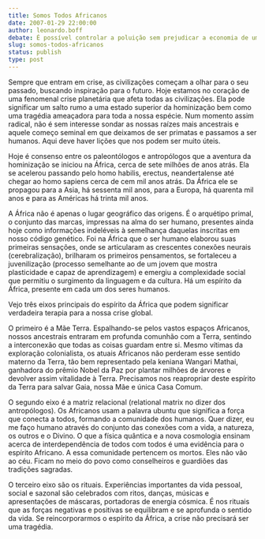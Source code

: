 ```yaml
---
title: Somos Todos Africanos
date: 2007-01-29 22:00:00
author: leonardo.boff
debate: É possível controlar a poluição sem prejudicar a economia de um país?
slug: somos-todos-africanos
status: publish 
type: post
---
```


Sempre que entram em crise, as civilizações começam a olhar para o seu passado, buscando inspiração para o futuro. Hoje estamos no coração de uma fenomenal crise planetária que afeta todas as civilizações. Ela pode significar um salto rumo a uma estado superior da hominização bem como uma tragédia ameaçadora para toda a nossa espécie. Num momento assim radical, não é sem interesse sondar as nossas raízes mais ancestrais e aquele começo seminal em que deixamos de ser primatas e passamos a ser humanos. Aqui deve haver lições que nos podem ser muito úteis.   

  

 Hoje é consenso entre os paleontólogos e antropólogos que a aventura da hominização se iniciou na África, cerca de sete milhões de anos atrás. Ela se acelerou passando pelo homo habilis, erectus, neandertalense até chegar ao homo sapiens cerca de cem mil anos atrás. Da África ele se propagou para a Asia, há sessenta mil anos, para a Europa, há quarenta mil anos e para as Américas há trinta mil anos.  

  

 A África não é apenas o lugar geográfico das origens. É o arquétipo primal, o conjunto das marcas, impressas na alma do ser humano, presentes ainda hoje como informações indeléveis à semelhança daquelas inscritas em nosso código genético. Foi na África que o ser humano elaborou suas primeiras sensações, onde se articularam as crescentes conexões neurais (cerebralização), brilharam os primeiros pensamentos, se fortaleceu a juvenilização (processo semelhante ao de um jovem que mostra plasticidade e capaz de aprendizagem) e emergiu a complexidade social que permitiu o surgimento da linguagem e da cultura. Há um espírito da África, presente em cada um dos seres humanos.  

  

 Vejo três eixos principais do espírito da África que podem significar verdadeira terapia para a nossa crise global.   

  

 O primeiro é a Mãe Terra. Espalhando-se pelos vastos espaços Africanos, nossos ancestrais entraram em profunda comunhão com a Terra, sentindo a interconexão que todas as coisas guardam entre si. Mesmo vítimas da exploração colonialista, os atuais Africanos não perderam esse sentido materno da Terra, tão bem representado pela keniana Wangari Mathai, ganhadora do prêmio Nobel da Paz por plantar milhões de árvores e devolver assim vitalidade à Terra. Precisamos nos reapropriar deste espírito da Terra para salvar Gaia, nossa Mãe e única Casa Comum.   

  

 O segundo eixo é a matriz relacional (relational matrix no dizer dos antropólogos). Os Africanos usam a palavra ubuntu que significa a força que conecta a todos, formando a comunidade dos humanos. Quer dizer, eu me faço humano através do conjunto das conexões com a vida, a natureza, os outros e o Divino. O que a física quântica e a nova cosmologia ensinam acerca de interdependência de todos com todos é uma evidência para o espírito Africano. A essa comunidade pertencem os mortos. Eles não vão ao céu. Ficam no meio do povo como conselheiros e guardiões das tradições sagradas.  

  

 O terceiro eixo são os rituais. Experiências importantes da vida pessoal, social e sazonal são celebrados com ritos, danças, músicas e apresentações de máscaras, portadoras de energia cósmica. É nos rituais que as forças negativas e positivas se equilibram e se aprofunda o sentido da vida. Se reincorporarmos o espírito da África, a crise não precisará ser uma tragédia.
